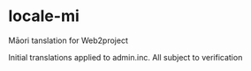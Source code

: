 locale-mi
=========

Māori tanslation for Web2project

Initial translations applied to admin.inc.
All subject to verification
